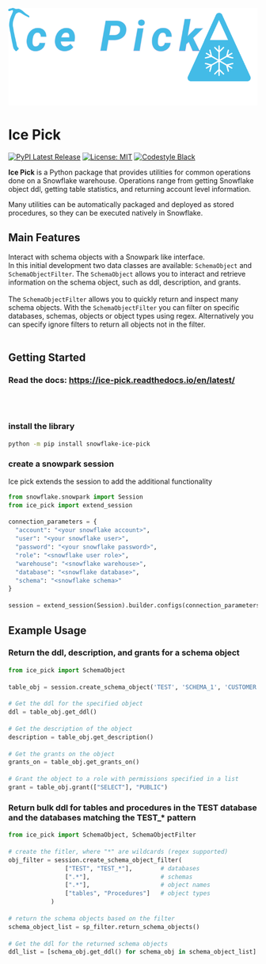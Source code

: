 ![ice pick logo](https://github.com/PrestonBlackburn/ice_pick/blob/main/docs/img/ice_pick_logo_mountain.png?raw=true)

# Ice Pick
[![PyPI Latest Release](https://img.shields.io/pypi/v/snowflake-ice-pick.svg)](https://pypi.org/project/snowflake-ice-pick/)
[![License: MIT](https://img.shields.io/badge/License-MIT-yellow.svg)](https://github.com/PrestonBlackburn/ice_pick/blob/main/LICENSE)
[![Codestyle Black](https://img.shields.io/badge/code%20style-black-000000.svg)](https://github.com/psf/black)

**Ice Pick** is a Python package that provides utilities for common operations done on a Snowflake warehouse. Operations range from getting Snowflake object ddl, getting table statistics, and returning account level information.

Many utilities can be automatically packaged and deployed as stored procedures, so they can be executed natively in Snowflake.


## Main Features

Interact with schema objects with a Snowpark like interface.  
In this initial development two data classes are available: `SchemaObject` and `SchemaObjectFilter`. The `SchemaObject` allows you to interact and retrieve information on the schema object, such as ddl, description, and grants.  
<br/>
The `SchemaObjectFilter` allows you to quickly return and inspect many schema objects. With the `SchemaObjectFilter` you can filter on specific databases, schemas, objects or object types using regex. Alternatively you can specify ignore filters to return all objects not in the filter.  
<br/>


## Getting Started

### Read the docs: https://ice-pick.readthedocs.io/en/latest/

<br/>
<br/>

### install the library
```bash
python -m pip install snowflake-ice-pick
```

### create a snowpark session
Ice pick extends the session to add the additional functionality
```python
from snowflake.snowpark import Session
from ice_pick import extend_session

connection_parameters = {
  "account": "<your snowflake account>",
  "user": "<your snowflake user>",
  "password": "<your snowflake password>",
  "role": "<snowflake user role>",
  "warehouse": "<snowflake warehouse>",
  "database": "<snowflake database>",
  "schema": "<snowflake schema>"
}

session = extend_session(Session).builder.configs(connection_parameters).create()
```
## Example Usage
### Return the ddl, description, and grants for a schema object 
```python
from ice_pick import SchemaObject

table_obj = session.create_schema_object('TEST', 'SCHEMA_1', 'CUSTOMER', 'TABLE')

# Get the ddl for the specified object
ddl = table_obj.get_ddl()

# Get the description of the object
description = table_obj.get_description()

# Get the grants on the object
grants_on = table_obj.get_grants_on()

# Grant the object to a role with permissions specified in a list
grant = table_obj.grant(["SELECT"], "PUBLIC")
```


### Return bulk ddl for tables and procedures in the TEST database and the databases matching the TEST_* pattern 
```python
from ice_pick import SchemaObject, SchemaObjectFilter

# create the fitler, where "*" are wildcards (regex supported)
obj_filter = session.create_schema_object_filter(
                ["TEST", "TEST_*"],        # databases
                [".*"],                    # schemas
                [".*"],                    # object names
                ["tables", "Procedures"]   # object types
            )

# return the schema objects based on the filter
schema_object_list = sp_filter.return_schema_objects()

# Get the ddl for the returned schema objects
ddl_list = [schema_obj.get_ddl() for schema_obj in schema_object_list]
```

